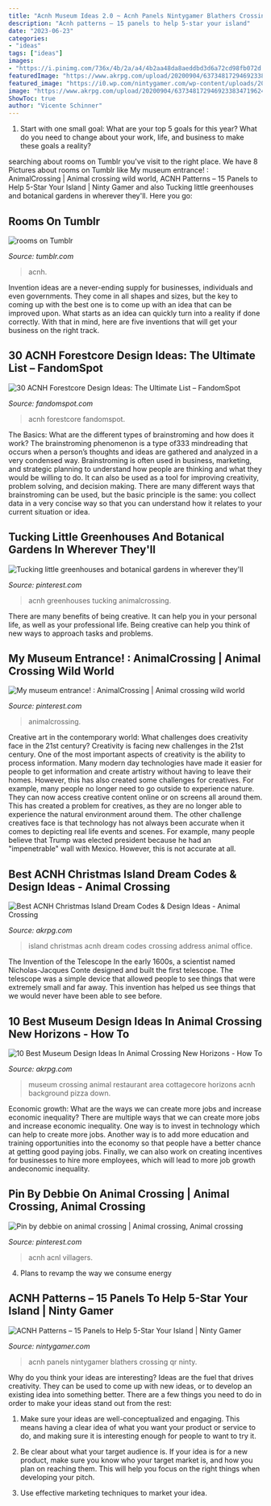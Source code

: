 ```yaml
---
title: "Acnh Museum Ideas 2.0 ~ Acnh Panels Nintygamer Blathers Crossing Qr Ninty"
description: "Acnh patterns – 15 panels to help 5-star your island"
date: "2023-06-23"
categories:
- "ideas"
tags: ["ideas"]
images:
- "https://i.pinimg.com/736x/4b/2a/a4/4b2aa48da8aeddbd3d6a72cd98fb072d.jpg"
featuredImage: "https://www.akrpg.com/upload/20200904/6373481729469233834719624.png"
featured_image: "https://i0.wp.com/nintygamer.com/wp-content/uploads/2020/05/blathers-museum-acnh.jpg?resize=1024%2C576&amp;ssl=1"
image: "https://www.akrpg.com/upload/20200904/6373481729469233834719624.png"
ShowToc: true
author: "Vicente Schinner"
---
```



1. Start with one small goal: What are your top 5 goals for this year? What do you need to change about your work, life, and business to make these goals a reality? 

	

		
searching about rooms on Tumblr you've visit to the right place. We have 8 Pictures about rooms on Tumblr like My museum entrance! : AnimalCrossing | Animal crossing wild world, ACNH Patterns – 15 Panels to Help 5-Star Your Island | Ninty Gamer and also Tucking little greenhouses and botanical gardens in wherever they&#039;ll. Here you go:
		
    
## Rooms On Tumblr

<img loading=lazy src="https://64.media.tumblr.com/1dd6082e655a5d8b023a3f7313d5d491/eaf7d49529e6ea85-57/s640x960/b09dd33ac5751fdcd7d2335aad898d4274ad65ba.jpg" onerror="this.onerror=null;this.src='https://tse4.mm.bing.net/th?id=OIP.2gZxCFI0VApR2jv1JaNgTgHaEK&amp;pid=15.1';" alt="rooms on Tumblr">

_Source: tumblr.com_

>acnh. 

	

Invention ideas are a never-ending supply for businesses, individuals and even governments. They come in all shapes and sizes, but the key to coming up with the best one is to come up with an idea that can be improved upon. What starts as an idea can quickly turn into a reality if done correctly. With that in mind, here are five inventions that will get your business on the right track.

    
## 30 ACNH Forestcore Design Ideas: The Ultimate List – FandomSpot

<img loading=lazy src="https://static.fandomspot.com/images/03/13295/27-little-forest-farm-area-acnh.jpg" onerror="this.onerror=null;this.src='https://tse1.mm.bing.net/th?id=OIP.vhbb122eSTMdgFJZ7WRg5gHaEK&amp;pid=15.1';" alt="30 ACNH Forestcore Design Ideas: The Ultimate List – FandomSpot">

_Source: fandomspot.com_

>acnh forestcore fandomspot. 

	

The Basics: What are the different types of brainstroming and how does it work?
The brainstroming phenomenon is a type of333 mindreading that occurs when a person’s thoughts and ideas are gathered and analyzed in a very condensed way. Brainstroming is often used in business, marketing, and strategic planning to understand how people are thinking and what they would be willing to do. It can also be used as a tool for improving creativity, problem solving, and decision making. There are many different ways that brainstroming can be used, but the basic principle is the same: you collect data in a very concise way so that you can understand how it relates to your current situation or idea.

    
## Tucking Little Greenhouses And Botanical Gardens In Wherever They&#039;ll

<img loading=lazy src="https://i.pinimg.com/736x/4a/3c/4b/4a3c4b05165612a9ac2182b156493d5b.jpg" onerror="this.onerror=null;this.src='https://tse3.mm.bing.net/th?id=OIP.7j7oC9XIqRDYnCxktMIHTgHaEK&amp;pid=15.1';" alt="Tucking little greenhouses and botanical gardens in wherever they&#039;ll">

_Source: pinterest.com_

>acnh greenhouses tucking animalcrossing. 

	

There are many benefits of being creative. It can help you in your personal life, as well as your professional life. Being creative can help you think of new ways to approach tasks and problems.

    
## My Museum Entrance! : AnimalCrossing | Animal Crossing Wild World

<img loading=lazy src="https://i.pinimg.com/736x/e7/7d/bb/e77dbb2047c9a95523c8d100019fc17f.jpg" onerror="this.onerror=null;this.src='https://tse1.mm.bing.net/th?id=OIP.MD7FT978rEz8RYiaA6JRGAHaEK&amp;pid=15.1';" alt="My museum entrance! : AnimalCrossing | Animal crossing wild world">

_Source: pinterest.com_

>animalcrossing. 

	

Creative art in the contemporary world: What challenges does creativity face in the 21st century?
Creativity is facing new challenges in the 21st century. One of the most important aspects of creativity is the ability to process information. Many modern day technologies have made it easier for people to get information and create artistry without having to leave their homes. However, this has also created some challenges for creatives. For example, many people no longer need to go outside to experience nature. They can now access creative content online or on screens all around them. This has created a problem for creatives, as they are no longer able to experience the natural environment around them. The other challenge creatives face is that technology has not always been accurate when it comes to depicting real life events and scenes. For example, many people believe that Trump was elected president because he had an "impenetrable" wall with Mexico. However, this is not accurate at all.

    
## Best ACNH Christmas Island Dream Codes &amp; Design Ideas - Animal Crossing

<img loading=lazy src="https://www.akrpg.com/upload/20201103/6373999570457535282597074.jpeg" onerror="this.onerror=null;this.src='https://tse2.mm.bing.net/th?id=OIP.8Y84gljwzY0TavqnoJEUTQHaEK&amp;pid=15.1';" alt="Best ACNH Christmas Island Dream Codes &amp; Design Ideas - Animal Crossing">

_Source: akrpg.com_

>island christmas acnh dream codes crossing address animal office. 

	

The Invention of the Telescope
In the early 1600s, a scientist named Nicholas-Jacques Conte designed and built the first telescope. The telescope was a simple device that allowed people to see things that were extremely small and far away. This invention has helped us see things that we would never have been able to see before.

    
## 10 Best Museum Design Ideas In Animal Crossing New Horizons - How To

<img loading=lazy src="https://www.akrpg.com/upload/20200904/6373481729469233834719624.png" onerror="this.onerror=null;this.src='https://tse3.mm.bing.net/th?id=OIP.AjUoyJSCgZjVD9YScxr0owHaEH&amp;pid=15.1';" alt="10 Best Museum Design Ideas In Animal Crossing New Horizons - How To">

_Source: akrpg.com_

>museum crossing animal restaurant area cottagecore horizons acnh background pizza down. 

	

Economic growth: What are the ways we can create more jobs and increase economic inequality?
There are multiple ways that we can create more jobs and increase economic inequality. One way is to invest in technology which can help to create more jobs. Another way is to add more education and training opportunities into the economy so that people have a better chance at getting good paying jobs. Finally, we can also work on creating incentives for businesses to hire more employees, which will lead to more job growth andeconomic inequality.

    
## Pin By Debbie On Animal Crossing | Animal Crossing, Animal Crossing

<img loading=lazy src="https://i.pinimg.com/736x/4b/2a/a4/4b2aa48da8aeddbd3d6a72cd98fb072d.jpg" onerror="this.onerror=null;this.src='https://tse2.mm.bing.net/th?id=OIP.lSlgJAsfI6TfjeJBU8eVigHaEK&amp;pid=15.1';" alt="Pin by debbie on animal crossing | Animal crossing, Animal crossing">

_Source: pinterest.com_

>acnh acnl villagers. 

	

4. Plans to revamp the way we consume energy 

    
## ACNH Patterns – 15 Panels To Help 5-Star Your Island | Ninty Gamer

<img loading=lazy src="https://i0.wp.com/nintygamer.com/wp-content/uploads/2020/05/blathers-museum-acnh.jpg?resize=1024%2C576&amp;ssl=1" onerror="this.onerror=null;this.src='https://tse3.mm.bing.net/th?id=OIP.yDDhji1jM-2Ub9U2j5jLAgHaEK&amp;pid=15.1';" alt="ACNH Patterns – 15 Panels to Help 5-Star Your Island | Ninty Gamer">

_Source: nintygamer.com_

>acnh panels nintygamer blathers crossing qr ninty. 

	

Why do you think your ideas are interesting?
Ideas are the fuel that drives creativity. They can be used to come up with new ideas, or to develop an existing idea into something better. There are a few things you need to do in order to make your ideas stand out from the rest:
1. Make sure your ideas are well-conceptualized and engaging. This means having a clear idea of what you want your product or service to do, and making sure it is interesting enough for people to want to try it.

2. Be clear about what your target audience is. If your idea is for a new product, make sure you know who your target market is, and how you plan on reaching them. This will help you focus on the right things when developing your pitch.

3. Use effective marketing techniques to market your idea.

